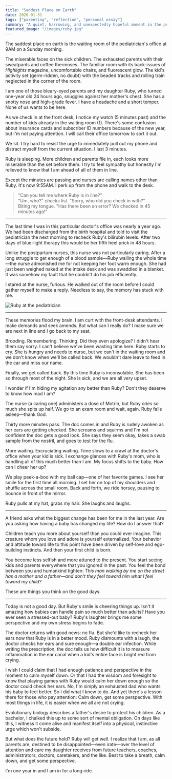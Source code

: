 ```yaml
---
title: "Saddest Place on Earth"
date: 2020-01-31
tags: ["parenting", "reflection", "personal essay"]
summary: "A quiet, harrowing, and unexpectedly hopeful moment in the pediatrician's waiting room with a one-year-old daughter."
featured_image: "/images/ruby.jpg"
---
```


The saddest place on earth is the waiting room of the pediatrician's office at 9AM on a Sunday morning.  

The miserable faces on the sick children. The exhausted parents with their sweatpants and coffee thermoses. The familiar room with its back-issues of *Highlights* magazine, uncomfortable chairs, and fluorescent glow. The kid's activity set (germ-ridden, no doubt) with the beaded tracks and rolling train neglected in the corner of the room.

I am one of those bleary-eyed parents and my daughter Ruby, who turned one-year old 24 hours ago, snuggles against her mother's chest. She has a snotty nose and high-grade fever. I have a headache and a short temper. None of us wants to be here.

As we check in at the front desk, I notice my watch (5 minutes past) and the number of kids already in the waiting room (1). There's some confusion about insurance cards and subscriber ID numbers because of the new year, but I'm not paying attention. I will call their office tomorrow to sort it out.

We sit. I try hard to resist the urge to immediately pull out my phone and distract myself from the current situation. I last 3 minutes.

Ruby is sleeping. More children and parents file in, each looks more miserable than the set before them. I try to feel sympathy but honestly I'm relieved to know that I am ahead of all of them in line.

Except the minutes are passing and nurses are calling names other than Ruby. It's now 9:55AM. I perk up from the phone and walk to the desk.

> "Can you tell me where Ruby is in line?"  
> "Um, who?" *checks list.* "Sorry, who did you check in with?"  
> Biting my tongue. "Has there been an error? We checked in 45 minutes ago!"

---

The last time I was in this particular doctor's office was nearly a year ago. We had been discharged from the birth hospital and told to visit the pediatrician the next morning to recheck Ruby's bilirubin levels. After two days of blue-light therapy this would be her fifth heel prick in 48 hours.

Unlike the postpartum nurses, this nurse was not particularly caring. After a long struggle to get enough of a blood sample—Ruby wailing the whole time—the nurse admonished me for not keeping her foot warm enough. She had just been weighed naked at the intake desk and was swaddled in a blanket. It was somehow my fault that he couldn't do his job efficiently.

I stared at the nurse, furious. He walked out of the room before I could gather myself to make a reply. Needless to say, the memory has stuck with me.

![Ruby at the pediatrician](/images/ruby.jpg)

---

These memories flood my brain. I am curt with the front-desk attendants. I make demands and seek amends. But what can I really do? I make sure we are next in line and I go back to my seat.

Brooding. Remembering. Thinking. Did they even apologize? I didn't hear them say sorry. I can't believe we've been wasting time here. Ruby starts to cry. She is hungry and needs to nurse, but we can't in the waiting room and we don't know when we'll be called back. We wouldn't dare leave to feed in the car and miss our name.

Finally, we get called back. By this time Ruby is inconsolable. She has been so through most of the night. She is sick, and we are all very upset.

I wonder if I'm hiding my agitation any better than Ruby? Don't they deserve to know how mad I am?

The nurse (a caring one) administers a dose of Motrin, but Ruby cries so much she spits up half. We go to an exam room and wait, again. Ruby falls asleep—thank God.

Thirty more minutes pass. The doc comes in and Ruby is rudely awoken as her ears are getting checked. She screams and squirms and I'm not confident the doc gets a good look. She says they seem okay, takes a swab sample from the nostril, and goes to test for the flu.

More waiting. Excruciating waiting. Time slows to a crawl at the doctor's office when your kid is sick. I exchange glances with Ruby's mom, who is handling all of this much better than I am. My focus shifts to the baby. How can I cheer her up?

We play peek-a-boo with my ball cap—one of her favorite games. I see her smile for the first time all morning. I set her on top of my shoulders and shuffle across the small room. Back and forth, we ride horsey, pausing to bounce in front of the mirror.

Ruby pulls at my hat, grabs my hair. She laughs and laughs.

---

A friend asks what the biggest change has been for me in the last year. Are you asking how having a baby has changed my life? How do I answer that?

Children teach you more about yourself than you could ever imagine. This creature whom you love and adore is yourself externalized. Your behavior and attitude toward life to this point have been driven by self-love and ego-building instincts. And then your first child is born.

You become less selfish and more attuned to the present. You start seeing kids and parents everywhere that you ignored in the past. You feel the bond between you and humankind tighten: *This man walking by me on the street has a mother and a father—and don't they feel toward him what I feel toward my child?*

These are things you think on the good days.  

---

Today is not a good day. But Ruby's smile is cheering things up. Isn't it amazing how babies can handle pain so much better than adults? Have you ever seen a stressed-out baby? Ruby's laughter brings me some perspective and my own stress begins to fade.

The doctor returns with good news: no flu. But she'd like to recheck her ears now that Ruby is in a better mood. Ruby dismounts with a laugh, the doctor checks her ears and sure enough—a double ear infection. While writing the prescription, the doc tells us how difficult it is to measure inflammation in the ear canal when a kid's entire face is bright red from crying.

I wish I could claim that I had enough patience and perspective in the moment to calm myself down. Or that I had the wisdom and foresight to know that playing games with Ruby would calm her down enough so the doctor could check her ears. No, I'm simply an exhausted dad who wants his baby to feel better. So I did what I knew to do. And yet there's a lesson there for those who pay attention: Calm down, get some perspective. With most things in life, it is easier when we all are not crying.

Evolutionary biology describes a father's desire to protect his children. As a bachelor, I chalked this up to some sort of mental obligation. On days like this, I witness it come alive and manifest itself into a physical, instinctive urge which won't subside.

But what does the future hold? Ruby will get well. I realize that I am, as all parents are, destined to be disappointed—even irate—over the level of attention and care my daughter receives from future teachers, coaches, administrators, doctors, caretakers, and the like. Best to take a breath, calm down, and get some perspective.

I'm one year in and I am in for a long ride.
